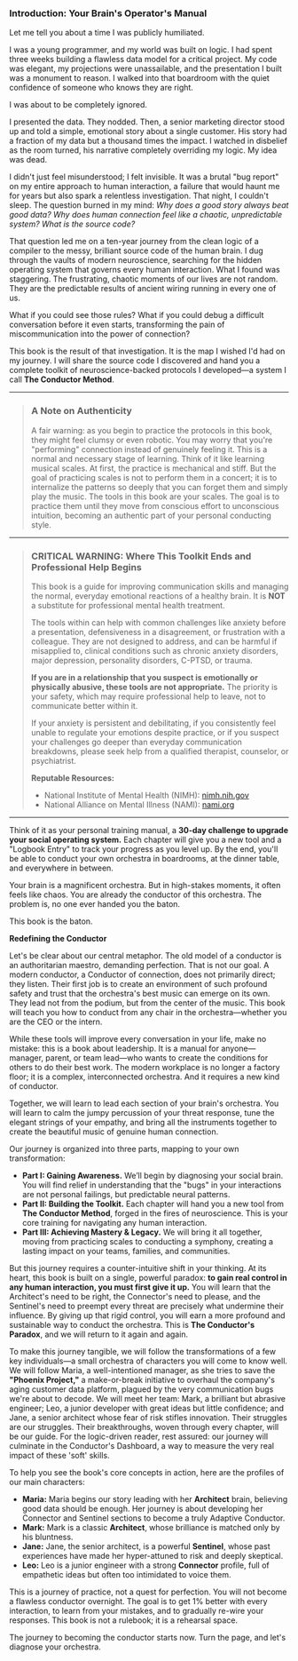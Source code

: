 ### **Introduction: Your Brain's Operator's Manual**

Let me tell you about a time I was publicly humiliated.

I was a young programmer, and my world was built on logic. I had spent three weeks building a flawless data model for a critical project. My code was elegant, my projections were unassailable, and the presentation I built was a monument to reason. I walked into that boardroom with the quiet confidence of someone who knows they are right.

I was about to be completely ignored.

I presented the data. They nodded. Then, a senior marketing director stood up and told a simple, emotional story about a single customer. His story had a fraction of my data but a thousand times the impact. I watched in disbelief as the room turned, his narrative completely overriding my logic. My idea was dead.

I didn't just feel misunderstood; I felt invisible. It was a brutal "bug report" on my entire approach to human interaction, a failure that would haunt me for years but also spark a relentless investigation. That night, I couldn't sleep. The question burned in my mind: *Why does a good story always beat good data? Why does human connection feel like a chaotic, unpredictable system? What is the source code?*

That question led me on a ten-year journey from the clean logic of a compiler to the messy, brilliant source code of the human brain. I dug through the vaults of modern neuroscience, searching for the hidden operating system that governs every human interaction. What I found was staggering. The frustrating, chaotic moments of our lives are not random. They are the predictable results of ancient wiring running in every one of us.

What if you could see those rules? What if you could debug a difficult conversation before it even starts, transforming the pain of miscommunication into the power of connection?

This book is the result of that investigation. It is the map I wished I'd had on my journey. I will share the source code I discovered and hand you a complete toolkit of neuroscience-backed protocols I developed—a system I call **The Conductor Method**.

---
> ### **A Note on Authenticity**
> 
> A fair warning: as you begin to practice the protocols in this book, they might feel clumsy or even robotic. You may worry that you're "performing" connection instead of genuinely feeling it. This is a normal and necessary stage of learning. Think of it like learning musical scales. At first, the practice is mechanical and stiff. But the goal of practicing scales is not to perform them in a concert; it is to internalize the patterns so deeply that you can forget them and simply play the music. The tools in this book are your scales. The goal is to practice them until they move from conscious effort to unconscious intuition, becoming an authentic part of your personal conducting style.

---
> ### **CRITICAL WARNING: Where This Toolkit Ends and Professional Help Begins**
>
> This book is a guide for improving communication skills and managing the normal, everyday emotional reactions of a healthy brain. It is **NOT** a substitute for professional mental health treatment.
>
> The tools within can help with common challenges like anxiety before a presentation, defensiveness in a disagreement, or frustration with a colleague. They are not designed to address, and can be harmful if misapplied to, clinical conditions such as chronic anxiety disorders, major depression, personality disorders, C-PTSD, or trauma.
>
> **If you are in a relationship that you suspect is emotionally or physically abusive, these tools are not appropriate.** The priority is your safety, which may require professional help to leave, not to communicate better within it.
>
> If your anxiety is persistent and debilitating, if you consistently feel unable to regulate your emotions despite practice, or if you suspect your challenges go deeper than everyday communication breakdowns, please seek help from a qualified therapist, counselor, or psychiatrist.
>
> **Reputable Resources:**
> *   National Institute of Mental Health (NIMH): [nimh.nih.gov](https://www.nimh.nih.gov/health/find-help)
> *   National Alliance on Mental Illness (NAMI): [nami.org](https://nami.org/Home)
---

Think of it as your personal training manual, a **30-day challenge to upgrade your social operating system.** Each chapter will give you a new tool and a "Logbook Entry" to track your progress as you level up. By the end, you'll be able to conduct your own orchestra in boardrooms, at the dinner table, and everywhere in between.

Your brain is a magnificent orchestra. But in high-stakes moments, it often feels like chaos. You are already the conductor of this orchestra. The problem is, no one ever handed you the baton.

This book is the baton.

**Redefining the Conductor**

Let's be clear about our central metaphor. The old model of a conductor is an authoritarian maestro, demanding perfection. That is not our goal. A modern conductor, a Conductor of connection, does not primarily direct; they listen. Their first job is to create an environment of such profound safety and trust that the orchestra's best music can emerge on its own. They lead not from the podium, but from the center of the music. This book will teach you how to conduct from any chair in the orchestra—whether you are the CEO or the intern.

While these tools will improve every conversation in your life, make no mistake: this is a book about leadership. It is a manual for anyone—manager, parent, or team lead—who wants to create the conditions for others to do their best work. The modern workplace is no longer a factory floor; it is a complex, interconnected orchestra. And it requires a new kind of conductor.

Together, we will learn to lead each section of your brain's orchestra. You will learn to calm the jumpy percussion of your threat response, tune the elegant strings of your empathy, and bring all the instruments together to create the beautiful music of genuine human connection.

Our journey is organized into three parts, mapping to your own transformation:
*   **Part I: Gaining Awareness.** We’ll begin by diagnosing your social brain. You will find relief in understanding that the "bugs" in your interactions are not personal failings, but predictable neural patterns.
*   **Part II: Building the Toolkit.** Each chapter will hand you a new tool from **The Conductor Method**, forged in the fires of neuroscience. This is your core training for navigating any human interaction.
*   **Part III: Achieving Mastery & Legacy.** We will bring it all together, moving from practicing scales to conducting a symphony, creating a lasting impact on your teams, families, and communities.

But this journey requires a counter-intuitive shift in your thinking. At its heart, this book is built on a single, powerful paradox: **to gain real control in any human interaction, you must first give it up.** You will learn that the Architect's need to be right, the Connector's need to please, and the Sentinel's need to preempt every threat are precisely what undermine their influence. By giving up that rigid control, you will earn a more profound and sustainable way to conduct the orchestra. This is **The Conductor's Paradox**, and we will return to it again and again.

To make this journey tangible, we will follow the transformations of a few key individuals—a small orchestra of characters you will come to know well. We will follow Maria, a well-intentioned manager, as she tries to save the **"Phoenix Project,"** a make-or-break initiative to overhaul the company's aging customer data platform, plagued by the very communication bugs we're about to decode. We will meet her team: Mark, a brilliant but abrasive engineer; Leo, a junior developer with great ideas but little confidence; and Jane, a senior architect whose fear of risk stifles innovation. Their struggles are our struggles. Their breakthroughs, woven through every chapter, will be our guide. For the logic-driven reader, rest assured: our journey will culminate in the Conductor's Dashboard, a way to measure the very real impact of these 'soft' skills.

To help you see the book's core concepts in action, here are the profiles of our main characters:
*   **Maria:** Maria begins our story leading with her **Architect** brain, believing good data should be enough. Her journey is about developing her Connector and Sentinel sections to become a truly Adaptive Conductor.
*   **Mark:** Mark is a classic **Architect**, whose brilliance is matched only by his bluntness.
*   **Jane:** Jane, the senior architect, is a powerful **Sentinel**, whose past experiences have made her hyper-attuned to risk and deeply skeptical.
*   **Leo:** Leo is a junior engineer with a strong **Connector** profile, full of empathetic ideas but often too intimidated to voice them.

This is a journey of practice, not a quest for perfection. You will not become a flawless conductor overnight. The goal is to get 1% better with every interaction, to learn from your mistakes, and to gradually re-wire your responses. This book is not a rulebook; it is a rehearsal space.

The journey to becoming the conductor starts now. Turn the page, and let's diagnose your orchestra.
      